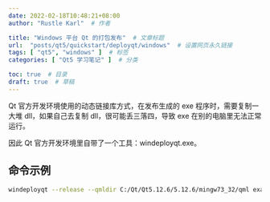 ```yaml
---
date: 2022-02-18T10:48:21+08:00
author: "Rustle Karl"  # 作者

title: "Windows 平台 Qt 的打包发布"  # 文章标题
url:  "posts/qt5/quickstart/deployqt/windows"  # 设置网页永久链接
tags: [ "qt5", "windows" ]  # 标签
categories: [ "Qt5 学习笔记" ]  # 分类

toc: true  # 目录
draft: true  # 草稿
---
```


Qt 官方开发环境使用的动态链接库方式，在发布生成的 exe 程序时，需要复制一大堆 dll，如果自己去复制 dll，很可能丢三落四，导致 exe 在别的电脑里无法正常运行。

因此 Qt 官方开发环境里自带了一个工具：windeployqt.exe。

## 命令示例

```bash
windeployqt --release --qmldir C:/Qt/Qt5.12.6/5.12.6/mingw73_32/qml example.exe
```
